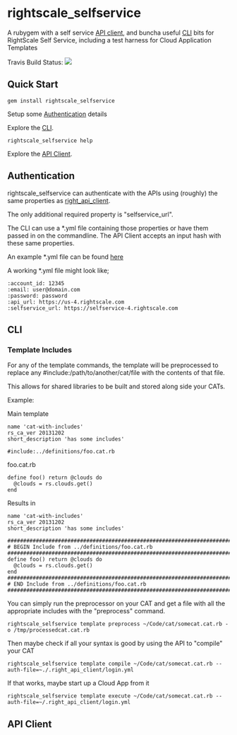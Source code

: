 rightscale_selfservice
======================

A rubygem with a self service [API client](#api-client), and buncha useful [CLI](#cli) bits for
RightScale Self Service, including a test harness for Cloud Application Templates

Travis Build Status: [<img src="https://travis-ci.org/rgeyer/rightscale_selfservice.png" />](https://travis-ci.org/rgeyer/rightscale_selfservice)

## Quick Start

```
gem install rightscale_selfservice
```

Setup some [Authentication](#authentication) details

Explore the [CLI](#cli).
```
rightscale_selfservice help
```

Explore the [API Client](#api-client).

## Authentication

rightscale_selfservice can authenticate with the APIs using (roughly) the same
properties as [right_api_client](https://github.com/rightscale/right_api_client).

The only additional required property is "selfservice_url".

The CLI can use a \*.yml file containing those properties or have them passed in
on the commandline.  The API Client accepts an input hash with these same
properties.

An example \*.yml file can be found [here](https://github.com/rightscale/right_api_client/blob/v1.5.24/config/login.yml.example)

A working \*.yml file might look like;
```
:account_id: 12345
:email: user@domain.com
:password: password
:api_url: https://us-4.rightscale.com
:selfservice_url: https://selfservice-4.rightscale.com
```

## CLI

### Template Includes
For any of the template commands, the template will be preprocessed
to replace any #include:/path/to/another/cat/file with the contents of that file.

This allows for shared libraries to be built and stored along side your CATs.

Example:

Main template
```
name 'cat-with-includes'
rs_ca_ver 20131202
short_description 'has some includes'

#include:../definitions/foo.cat.rb
```

foo.cat.rb
```
define foo() return @clouds do
  @clouds = rs.clouds.get()
end
```

Results in
```
name 'cat-with-includes'
rs_ca_ver 20131202
short_description 'has some includes'

###############################################################################
# BEGIN Include from ../definitions/foo.cat.rb
###############################################################################
define foo() return @clouds do
  @clouds = rs.clouds.get()
end
###############################################################################
# END Include from ../definitions/foo.cat.rb
###############################################################################
```

You can simply run the preprocessor on your CAT and get a file with all the
appropriate includes with the "preprocess" command.

```
rightscale_selfservice template preprocess ~/Code/cat/somecat.cat.rb -o /tmp/processedcat.cat.rb
```

Then maybe check if all your syntax is good by using the API to "compile" your CAT

```
rightscale_selfservice template compile ~/Code/cat/somecat.cat.rb --auth-file=~./.right_api_client/login.yml
```

If that works, maybe start up a Cloud App from it

```
rightscale_selfservice template execute ~/Code/cat/somecat.cat.rb --auth-file=~/.right_api_client/login.yml
```

## API Client
